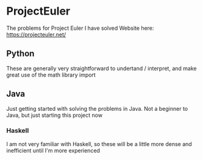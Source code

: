 # ProjectEuler
The problems for Project Euler I have solved
Website here: https://projecteuler.net/

## Python
These are generally very straightforward to undertand / interpret, and make great use of the math library import

## Java
Just getting started with solving the problems in Java. Not a beginner to Java, but just starting this project now

### Haskell
I am not very familiar with Haskell, so these will be a little more dense and inefficient until I'm more experienced
